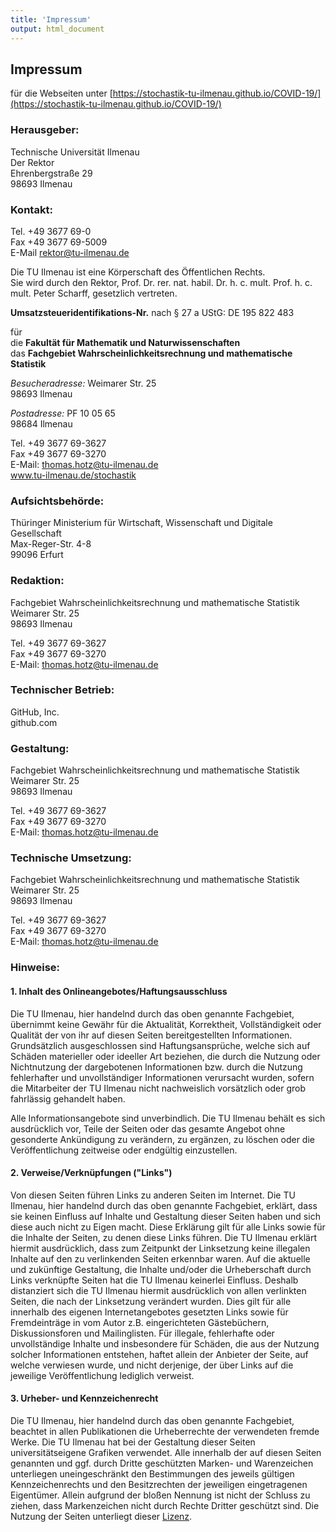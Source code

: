 ```yaml
---
title: 'Impressum'
output: html_document
---
```


## Impressum

für die Webseiten unter [https://stochastik-tu-ilmenau.github.io/COVID-19/](https://stochastik-tu-ilmenau.github.io/COVID-19/)

### Herausgeber:

Technische Universität Ilmenau<br/>
Der Rektor<br/>
Ehrenbergstraße 29<br/>
98693 Ilmenau


### Kontakt:

Tel. +49 3677 69-0<br/>
Fax +49 3677 69-5009<br/>
E-Mail rektor@tu-ilmenau.de


Die TU Ilmenau ist eine Körperschaft des Öffentlichen Rechts.<br/>
Sie wird durch den Rektor, Prof. Dr. rer. nat. habil. Dr. h. c. mult. Prof. h. c. mult. Peter Scharff, gesetzlich vertreten.

**Umsatzsteueridentifikations-Nr.** nach § 27 a UStG: DE 195 822 483

für<br/>
die **Fakultät für Mathematik und Naturwissenschaften**<br/>
das **Fachgebiet Wahrscheinlichkeitsrechnung und mathematische Statistik**

*Besucheradresse:*
Weimarer Str. 25<br/>
98693 Ilmenau

*Postadresse:*
PF 10 05 65<br/>
98684 Ilmenau

Tel. +49 3677 69-3627<br/>
Fax +49 3677 69-3270<br/>
E-Mail: thomas.hotz@tu-ilmenau.de<br/>
www.tu-ilmenau.de/stochastik

### Aufsichtsbehörde:

Thüringer Ministerium für Wirtschaft, Wissenschaft und Digitale Gesellschaft<br/>
Max-Reger-Str. 4-8<br/>
99096 Erfurt


### Redaktion:

Fachgebiet Wahrscheinlichkeitsrechnung und mathematische Statistik<br/>
Weimarer Str. 25<br/>
98693 Ilmenau

Tel. +49 3677 69-3627<br/>
Fax +49 3677 69-3270<br/>
E-Mail: thomas.hotz@tu-ilmenau.de

### Technischer Betrieb:
GitHub, Inc.<br/>
github.com

### Gestaltung:

Fachgebiet Wahrscheinlichkeitsrechnung und mathematische Statistik<br/>
Weimarer Str. 25<br/>
98693 Ilmenau

Tel. +49 3677 69-3627<br/>
Fax +49 3677 69-3270<br/>
E-Mail: thomas.hotz@tu-ilmenau.de

### Technische Umsetzung:

Fachgebiet Wahrscheinlichkeitsrechnung und mathematische Statistik<br/>
Weimarer Str. 25<br/>
98693 Ilmenau

Tel. +49 3677 69-3627<br/>
Fax +49 3677 69-3270<br/>
E-Mail: thomas.hotz@tu-ilmenau.de

### Hinweise:


#### 1. Inhalt des Onlineangebotes/Haftungsausschluss

Die TU Ilmenau, hier handelnd durch das oben genannte Fachgebiet, übernimmt keine Gewähr für die Aktualität, Korrektheit, Vollständigkeit oder Qualität der von ihr auf diesen Seiten bereitgestellten Informationen. Grundsätzlich ausgeschlossen sind Haftungsansprüche, welche sich auf Schäden materieller oder ideeller Art beziehen, die durch die Nutzung oder Nichtnutzung der dargebotenen Informationen bzw. durch die Nutzung fehlerhafter und unvollständiger Informationen verursacht wurden, sofern die Mitarbeiter der TU Ilmenau nicht nachweislich vorsätzlich oder grob fahrlässig gehandelt haben.

Alle Informationsangebote sind unverbindlich. Die TU Ilmenau behält es sich ausdrücklich vor, Teile der Seiten oder das gesamte Angebot ohne gesonderte Ankündigung zu verändern, zu ergänzen, zu löschen oder die Veröffentlichung zeitweise oder endgültig einzustellen.


#### 2. Verweise/Verknüpfungen ("Links")  

Von diesen Seiten führen Links zu anderen Seiten im Internet. Die TU Ilmenau, hier handelnd durch das oben genannte Fachgebiet, erklärt, dass sie keinen Einfluss auf Inhalte und Gestaltung dieser Seiten haben und sich diese auch nicht zu Eigen macht. Diese Erklärung gilt für alle Links sowie für die Inhalte der Seiten, zu denen diese Links führen. Die TU Ilmenau erklärt hiermit ausdrücklich, dass zum Zeitpunkt der Linksetzung keine illegalen Inhalte auf den zu verlinkenden Seiten erkennbar waren. Auf die aktuelle und zukünftige Gestaltung, die Inhalte und/oder die Urheberschaft durch Links verknüpfte Seiten hat die TU Ilmenau keinerlei Einfluss. Deshalb distanziert sich die TU Ilmenau hiermit ausdrücklich von allen verlinkten Seiten, die nach der Linksetzung verändert wurden. Dies gilt für alle innerhalb des eigenen Internetangebotes gesetzten Links sowie für Fremdeinträge in vom Autor z.B. eingerichteten Gästebüchern, Diskussionsforen und Mailinglisten. Für illegale, fehlerhafte oder unvollständige Inhalte und insbesondere für Schäden, die aus der Nutzung solcher Informationen entstehen, haftet allein der Anbieter der Seite, auf welche verwiesen wurde, und nicht derjenige, der über Links auf die jeweilige Veröffentlichung lediglich verweist.


#### 3. Urheber- und Kennzeichenrecht

Die TU Ilmenau, hier handelnd durch das oben genannte Fachgebiet, beachtet in allen Publikationen die Urheberrechte der verwendeten fremde Werke. Die TU Ilmenau hat bei der Gestaltung dieser Seiten universitätseigene Grafiken verwendet. Alle innerhalb der auf diesen Seiten genannten und ggf. durch Dritte geschützten Marken- und Warenzeichen unterliegen uneingeschränkt den Bestimmungen des jeweils gültigen Kennzeichenrechts und den Besitzrechten der jeweiligen eingetragenen Eigentümer. Allein aufgrund der bloßen Nennung ist nicht der Schluss zu ziehen, dass Markenzeichen nicht durch Rechte Dritter geschützt sind. Die Nutzung der Seiten unterliegt dieser [Lizenz](https://github.com/Stochastik-TU-Ilmenau/COVID-19/blob/gh-pages/LICENSE).
